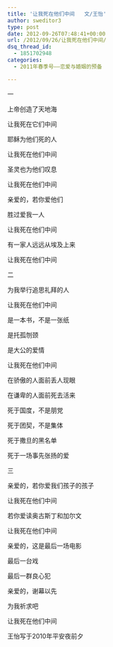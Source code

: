 ```yaml
---
title: '让我死在他们中间   文/王怡'
author: sweditor3
type: post
date: 2012-09-26T07:48:41+00:00
url: /2012/09/26/让我死在他们中间/
dsq_thread_id:
  - 1851702948
categories:
  - 2011年春季号——恋爱与婚姻的预备

---
```

一

上帝创造了天地海
  
让我死在它们中间

耶稣为他们死的人
  
让我死在他们中间

圣灵也为他们叹息
  
让我死在他们中间

亲爱的，若你爱他们
  
胜过爱我一人
  
让我死在他们中间

有一家人远远从埃及上来
  
让我死在他们中间

二

为我举行追思礼拜的人
  
让我死在他们中间

是一本书，不是一张纸
  
是托孤刎颈
  
是大公的爱情
  
让我死在他们中间

在骄傲的人面前丢人现眼
  
在谦卑的人面前死去活来
  
死于国度，不是朋党
  
死于团契，不是集体
  
死于撒旦的黑名单
  
死于一场事先张扬的爱

三

亲爱的，若你爱我们孩子的孩子
  
让我死在他们中间

若你爱读奥古斯丁和加尔文
  
让我死在他们中间

亲爱的，这是最后一场电影
  
最后一台戏
  
最后一群良心犯

亲爱的，谢幕以先
  
为我祈求吧
  
让我死在他们中间

王怡写于2010年平安夜前夕